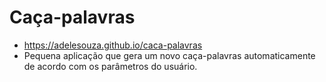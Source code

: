 # Caça-palavras

- https://adelesouza.github.io/caca-palavras
- Pequena aplicação que gera um novo caça-palavras automaticamente de acordo com os parâmetros do usuário.
